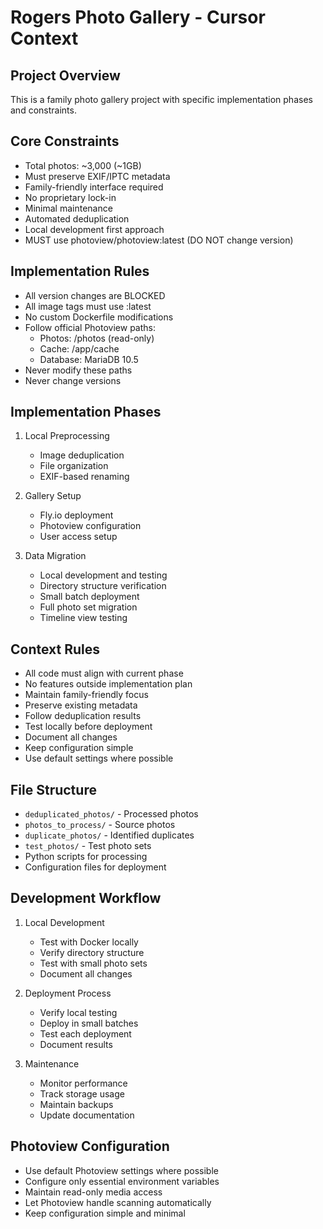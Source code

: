 # Rogers Photo Gallery - Cursor Context

## Project Overview

This is a family photo gallery project with specific implementation phases and constraints.

## Core Constraints

- Total photos: ~3,000 (~1GB)
- Must preserve EXIF/IPTC metadata
- Family-friendly interface required
- No proprietary lock-in
- Minimal maintenance
- Automated deduplication
- Local development first approach
- MUST use photoview/photoview:latest (DO NOT change version)

## Implementation Rules

- All version changes are BLOCKED
- All image tags must use :latest
- No custom Dockerfile modifications
- Follow official Photoview paths:
  - Photos: /photos (read-only)
  - Cache: /app/cache
  - Database: MariaDB 10.5
- Never modify these paths
- Never change versions

## Implementation Phases

1. Local Preprocessing

   - Image deduplication
   - File organization
   - EXIF-based renaming

2. Gallery Setup

   - Fly.io deployment
   - Photoview configuration
   - User access setup

3. Data Migration
   - Local development and testing
   - Directory structure verification
   - Small batch deployment
   - Full photo set migration
   - Timeline view testing

## Context Rules

- All code must align with current phase
- No features outside implementation plan
- Maintain family-friendly focus
- Preserve existing metadata
- Follow deduplication results
- Test locally before deployment
- Document all changes
- Keep configuration simple
- Use default settings where possible

## File Structure

- `deduplicated_photos/` - Processed photos
- `photos_to_process/` - Source photos
- `duplicate_photos/` - Identified duplicates
- `test_photos/` - Test photo sets
- Python scripts for processing
- Configuration files for deployment

## Development Workflow

1. Local Development

   - Test with Docker locally
   - Verify directory structure
   - Test with small photo sets
   - Document all changes

2. Deployment Process

   - Verify local testing
   - Deploy in small batches
   - Test each deployment
   - Document results

3. Maintenance
   - Monitor performance
   - Track storage usage
   - Maintain backups
   - Update documentation

## Photoview Configuration

- Use default Photoview settings where possible
- Configure only essential environment variables
- Maintain read-only media access
- Let Photoview handle scanning automatically
- Keep configuration simple and minimal
